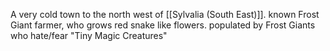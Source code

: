 A very cold town to the north west of [[Sylvalia (South East)]].
known Frost Giant farmer, who grows red snake like flowers.
populated by Frost Giants who hate/fear "Tiny Magic Creatures"